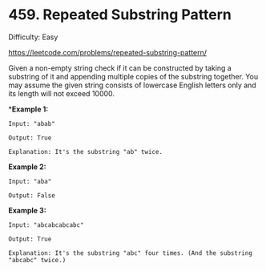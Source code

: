 # 459. Repeated Substring Pattern

Difficulty: Easy

https://leetcode.com/problems/repeated-substring-pattern/

Given a non-empty string check if it can be constructed by taking a substring of it and appending multiple copies of the substring together. You may assume the given string consists of lowercase English letters only and its length will not exceed 10000.

***Example 1:**
```
Input: "abab"

Output: True

Explanation: It's the substring "ab" twice.
```

**Example 2:**
```
Input: "aba"

Output: False
```

**Example 3:**
```
Input: "abcabcabcabc"

Output: True

Explanation: It's the substring "abc" four times. (And the substring "abcabc" twice.)
```
